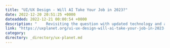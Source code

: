 ```yaml
---
title: "UI/UX Design - Will AI Take Your Job in 2023?"
date: 2022-12-20 20:51:25 +0000
dateadded: 2022-12-21 00:00:54 +0000
description: "    Revisiting the question with updated technology and approaches that may very quickly render designers obsolete.  Continue reading on UX Planet »  "
link: "https://uxplanet.org/ui-ux-design-will-ai-take-your-job-in-2023-ca49fd5d57b2?source=rss----819cc2aaeee0---4"
category:
directory: _directory/ux-planet.md
---
```

